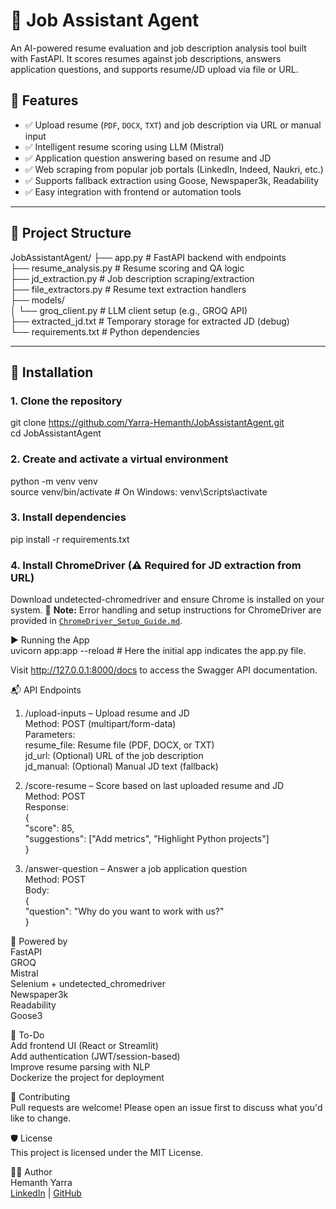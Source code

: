# 💼 Job Assistant Agent

An AI-powered resume evaluation and job description analysis tool built with FastAPI. It scores resumes against job descriptions, answers application questions, and supports resume/JD upload via file or URL.

## 🚀 Features

- ✅ Upload resume (`PDF`, `DOCX`, `TXT`) and job description via URL or manual input
- ✅ Intelligent resume scoring using LLM (Mistral)
- ✅ Application question answering based on resume and JD
- ✅ Web scraping from popular job portals (LinkedIn, Indeed, Naukri, etc.)
- ✅ Supports fallback extraction using Goose, Newspaper3k, Readability
- ✅ Easy integration with frontend or automation tools

---

## 📁 Project Structure

JobAssistantAgent/
├── app.py # FastAPI backend with endpoints  
├── resume_analysis.py # Resume scoring and QA logic  
├── jd_extraction.py # Job description scraping/extraction  
├── file_extractors.py # Resume text extraction handlers  
├── models/  
│ └── groq_client.py # LLM client setup (e.g., GROQ API)  
├── extracted_jd.txt # Temporary storage for extracted JD (debug)  
└── requirements.txt # Python dependencies  

---

## 🔧 Installation

### 1. Clone the repository
git clone https://github.com/Yarra-Hemanth/JobAssistantAgent.git  
cd JobAssistantAgent

### 2. Create and activate a virtual environment
python -m venv venv  
source venv/bin/activate    # On Windows: venv\Scripts\activate

### 3. Install dependencies
  pip install -r requirements.txt  
  
### 4. Install ChromeDriver (⚠ Required for JD extraction from URL)
Download undetected-chromedriver and ensure Chrome is installed on your system.
📎 **Note:** Error handling and setup instructions for ChromeDriver are provided in [`ChromeDriver_Setup_Guide.md`](./ChromeDriver_Setup_Guide.md).


▶️ Running the App  
uvicorn app:app --reload  # Here the initial app indicates the app.py file.  

Visit http://127.0.0.1:8000/docs to access the Swagger API documentation.

📬 API Endpoints
1. /upload-inputs – Upload resume and JD  
Method: POST (multipart/form-data)  
Parameters:   
resume_file: Resume file (PDF, DOCX, or TXT)  
jd_url: (Optional) URL of the job description  
jd_manual: (Optional) Manual JD text (fallback)  

2. /score-resume – Score based on last uploaded resume and JD  
Method: POST  
Response:  
{   
  "score": 85,  
  "suggestions": ["Add metrics", "Highlight Python projects"]  
}  

3. /answer-question – Answer a job application question  
Method: POST  
Body:  
{    
  "question": "Why do you want to work with us?"   
}  

🧠 Powered by  
    FastAPI  
    GROQ    
    Mistral  
    Selenium + undetected_chromedriver   
    Newspaper3k   
    Readability  
    Goose3  

📌 To-Do  
 Add frontend UI (React or Streamlit)  
 Add authentication (JWT/session-based)  
 Improve resume parsing with NLP  
 Dockerize the project for deployment  

🤝 Contributing  
Pull requests are welcome! Please open an issue first to discuss what you'd like to change.  

🛡 License  
This project is licensed under the MIT License.  

🙋‍♂️ Author  
Hemanth Yarra  
[LinkedIn](https://www.linkedin.com/in/hemanth-yarra-5a1775305/) | [GitHub](https://github.com/Yarra-Hemanth)  
